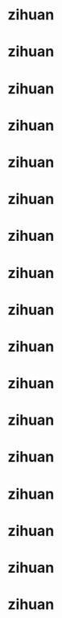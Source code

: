 # zihuan
# zihuan
# zihuan
# zihuan
# zihuan
# zihuan
# zihuan
# zihuan
# zihuan
# zihuan
# zihuan
# zihuan
# zihuan
# zihuan
# zihuan
# zihuan
# zihuan
